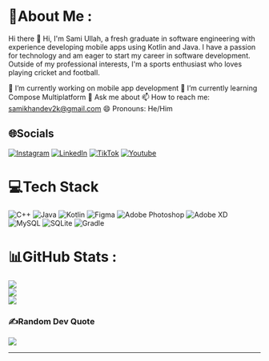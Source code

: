 # 💫About Me :
Hi there 👋
Hi, I'm Sami Ullah, a fresh graduate in software engineering with experience developing mobile apps using Kotlin and Java. I have a passion for technology and am eager to start my career in software development. Outside of my professional interests, I'm a sports enthusiast who loves playing cricket and football.

🔭 I’m currently working on mobile app development
🌱 I’m currently learning Compose Multiplatform
💬 Ask me about
📫 How to reach me: samikhandev2k@gmail.com
😄 Pronouns: He/Him


## 🌐Socials
[![Instagram](https://img.shields.io/badge/Instagram-%23E4405F.svg?logo=Instagram&logoColor=white)](https://www.instagram.com/justsamikhan/) [![LinkedIn](https://img.shields.io/badge/LinkedIn-%230077B5.svg?logo=linkedin&logoColor=white)](https://www.linkedin.com/in/sami-khan-6747a6306/) [![TikTok](https://img.shields.io/badge/TikTok-%23000000.svg?logo=TikTok&logoColor=white)](https://www.tiktok.com/@samikhan450?_t=8p8TQhawyng&_r=1) [![Youtube](https://img.shields.io/badge/YouTube-red?logo=youtube&logoColor=white)](https://www.youtube.com/@InfiniteInsights-cs8zv/featured) 

# 💻Tech Stack
![C++](https://img.shields.io/badge/c++-%2300599C.svg?style=for-the-badge&logo=c%2B%2B&logoColor=white) ![Java](https://img.shields.io/badge/java-%23ED8B00.svg?style=for-the-badge&logo=java&logoColor=white) ![Kotlin](https://img.shields.io/badge/Flutter-%2302569B.svg?style=for-the-badge&logo=Flutter&logoColor=white) ![Figma](https://img.shields.io/badge/figma-%23F24E1E.svg?style=for-the-badge&logo=figma&logoColor=white) ![Adobe Photoshop](https://img.shields.io/badge/adobephotoshop-%2331A8FF.svg?style=for-the-badge&logo=adobephotoshop&logoColor=white) ![Adobe XD](https://img.shields.io/badge/Adobe%20XD-470137?style=for-the-badge&logo=Adobe%20XD&logoColor=#FF61F6) ![MySQL](https://img.shields.io/badge/mysql-%2300f.svg?style=for-the-badge&logo=mysql&logoColor=white) ![SQLite](https://img.shields.io/badge/sqlite-%2307405e.svg?style=for-the-badge&logo=sqlite&logoColor=white)  ![Gradle](https://img.shields.io/badge/Gradle-02303A.svg?style=for-the-badge&logo=Gradle&logoColor=white) 
# 📊GitHub Stats :
![](https://github-readme-stats.vercel.app/api?username=samikhandev&theme=dark&hide_border=false&include_all_commits=true&count_private=true)<br/>
![](https://github-readme-streak-stats.herokuapp.com/?user=samikhandevk&theme=dark&hide_border=false)<br/>
![](https://github-readme-stats.vercel.app/api/top-langs/?username=samikhandev&theme=dark&hide_border=false&include_all_commits=true&count_private=true&layout=compact)

### ✍️Random Dev Quote
![](https://quotes-github-readme.vercel.app/api?type=horizontal&theme=radical)

---
